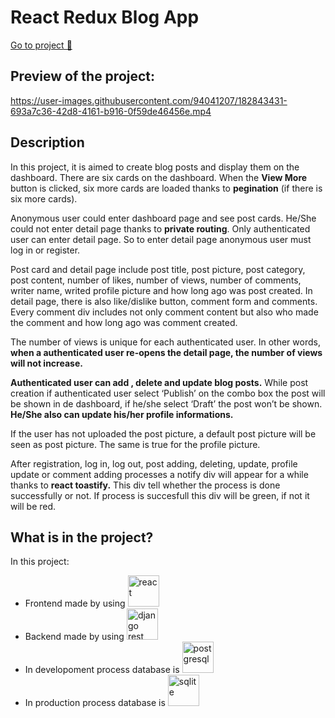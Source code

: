 # React Redux Blog App
[Go to project 🚀](https://react-redux-blogapp.vercel.app/)
## Preview of the project:
https://user-images.githubusercontent.com/94041207/182843431-693a7c36-42d8-4161-b916-0f59de46456e.mp4
## Description 
<p>In this project, it is aimed to create blog posts and display them on the dashboard. There are six cards on the dashboard. When the <b>View More</b> button is clicked, six more cards are loaded thanks to <b>pegination</b> (if there is six more cards). </p>
<p>Anonymous user could enter dashboard page and see post cards. He/She could not enter detail page thanks to <b>private routing</b>. Only authenticated user can enter detail page. So to enter detail page anonymous user must log in or register.  </p>
<p>Post card and detail page include post title, post picture, post category, post content, number of likes, number of views, number of comments, writer name, writed profile picture and how long ago was post created. In detail page, there is also like/dislike button, comment form and comments. Every comment div includes not only comment content but also who made the comment and how long ago was comment created.  </p>
<p>The number of views is unique for each authenticated user. In other words, <b>when a authenticated user re-opens the detail page, the number of views will not increase.</b> </p>
<p><b>Authenticated user can add , delete and update blog posts.</b> While post creation if authenticated user select ‘Publish’ on the combo box the post will be shown in de dashboard, if he/she select ‘Draft’ the post won’t be shown. <b>He/She also can update his/her profile informations.</b></p>
<p>If the user has not uploaded the post picture, a default post picture will be seen as post picture. The same is true for the profile picture.   </p>
<p>After registration, log in, log out, post adding, deleting, update, profile update or comment adding  processes a notify div will appear for a while thanks to <b>react toastify.</b> This div tell whether the process is done successfully or not. If process is succesfull this div will be green, if not it will be red.</p>

## What is in the project? 
In this project:   
* Frontend made by using  <img src="https://logos-download.com/wp-content/uploads/2016/09/React_logo_wordmark-700x235.png"  alt="react" height="50"> 
* Backend made by using <img src="https://user-images.githubusercontent.com/94041207/182887053-c5c9c8cf-9182-48a6-aa02-800ee0e5e24f.png"  alt="django rest framework" height="50">
* In developoment process database is <img src="https://icon-library.com/images/postgresql-icon/postgresql-icon-13.jpg"  alt="postgresql" height="50">
* In production process database is <img src="https://icon-library.com/images/postgresql-icon/postgresql-icon-13.jpg"  alt="sqlite" height="50"> 


